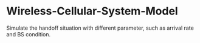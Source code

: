 # Wireless-Cellular-System-Model
Simulate the handoff situation with different parameter, such as arrival rate and BS condition.

